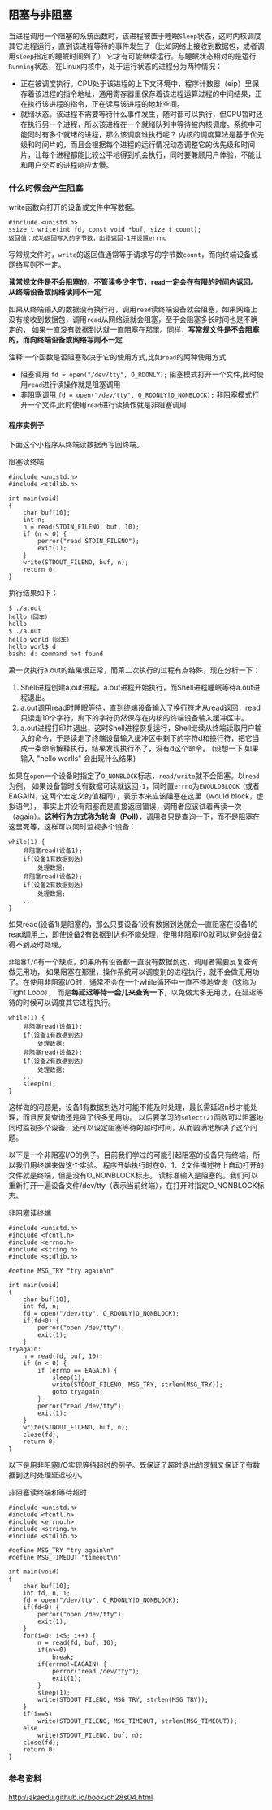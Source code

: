 ## 阻塞与非阻塞

当进程调用一个阻塞的系统函数时，该进程被置于睡眠`Sleep`状态，这时内核调度其它进程运行，直到该进程等待的事件发生了（比如网络上接收到数据包，或者调用`sleep`指定的睡眠时间到了）
它才有可能继续运行。与睡眠状态相对的是运行`Running`状态，在Linux内核中，处于运行状态的进程分为两种情况：

 - 正在被调度执行。CPU处于该进程的上下文环境中，程序计数器（eip）里保存着该进程的指令地址，通用寄存器里保存着该进程运算过程的中间结果，正在执行该进程的指令，正在读写该进程的地址空间。
 - 就绪状态。该进程不需要等待什么事件发生，随时都可以执行，但CPU暂时还在执行另一个进程，所以该进程在一个就绪队列中等待被内核调度。系统中可能同时有多个就绪的进程，那么该调度谁执行呢？
   内核的调度算法是基于优先级和时间片的，而且会根据每个进程的运行情况动态调整它的优先级和时间片，让每个进程都能比较公平地得到机会执行，同时要兼顾用户体验，不能让和用户交互的进程响应太慢。


### 什么时候会产生阻塞   
   
write函数向打开的设备或文件中写数据。

    #include <unistd.h>
    ssize_t write(int fd, const void *buf, size_t count);
    返回值：成功返回写入的字节数，出错返回-1并设置errno
    
写常规文件时，`write`的返回值通常等于请求写的字节数`count`，而向终端设备或网络写则不一定。

**读常规文件是不会阻塞的，不管读多少字节，`read`一定会在有限的时间内返回。从终端设备或网络读则不一定**.
 
如果从终端输入的数据没有换行符，调用`read`读终端设备就会阻塞，如果网络上没有接收到数据包，调用`read`从网络读就会阻塞，至于会阻塞多长时间也是不确定的，
如果一直没有数据到达就一直阻塞在那里。同样，**写常规文件是不会阻塞的，而向终端设备或网络写则不一定**.

注释:一个函数是否阻塞取决于它的使用方式,比如`read`的两种使用方式

 - 阻塞调用   `fd = open("/dev/tty", O_RDONLY);` 阻塞模式打开一个文件,此时使用`read`进行读操作就是阻塞调用
 - 非阻塞调用 `fd = open("/dev/tty", O_RDONLY|O_NONBLOCK);` 非阻塞模式打开一个文件,此时使用`read`进行读操作就是非阻塞调用

#### 程序实例子

下面这个小程序从终端读数据再写回终端。

阻塞读终端

    #include <unistd.h>
    #include <stdlib.h>
    
    int main(void)
    {
        char buf[10];
        int n;
        n = read(STDIN_FILENO, buf, 10);
        if (n < 0) {
            perror("read STDIN_FILENO");
            exit(1);
        }
        write(STDOUT_FILENO, buf, n);
        return 0;
    }

执行结果如下：

    $ ./a.out 
    hello（回车）
    hello
    $ ./a.out 
    hello world（回车）
    hello worl$ d
    bash: d: command not found
    
第一次执行a.out的结果很正常，而第二次执行的过程有点特殊，现在分析一下：

 1. Shell进程创建a.out进程，a.out进程开始执行，而Shell进程睡眠等待a.out进程退出。
 1. a.out调用read时睡眠等待，直到终端设备输入了换行符才从read返回，read只读走10个字符，剩下的字符仍然保存在内核的终端设备输入缓冲区中。
 1. a.out进程打印并退出，这时Shell进程恢复运行，Shell继续从终端读取用户输入的命令，于是读走了终端设备输入缓冲区中剩下的字符d和换行符，把它当成一条命令解释执行，结果发现执行不了，没有d这个命令。
    (设想一下 如果输入 "hello worlls" 会出现什么结果)

如果在`open`一个设备时指定了`O_NONBLOCK`标志，`read/write`就不会阻塞。以`read`为例，
如果设备暂时没有数据可读就返回`-1`，同时置`errno`为`EWOULDBLOCK（`或者EAGAIN，这两个宏定义的值相同），表示本来应该阻塞在这里（would block，虚拟语气），
事实上并没有阻塞而是直接返回错误，调用者应该试着再读一次（again）。**这种行为方式称为轮询（Poll）**，调用者只是查询一下，而不是阻塞在这里死等，这样可以同时监视多个设备：

    while(1) {
        非阻塞read(设备1);
        if(设备1有数据到达)
            处理数据;
        非阻塞read(设备2);
        if(设备2有数据到达)
            处理数据;
        ...
    }
    
如果read(设备1)是阻塞的，那么只要设备1没有数据到达就会一直阻塞在设备1的read调用上，即使设备2有数据到达也不能处理，使用非阻塞I/O就可以避免设备2得不到及时处理。

`非阻塞I/O`有一个缺点，如果所有设备都一直没有数据到达，调用者需要反复查询做无用功，
如果阻塞在那里，操作系统可以调度别的进程执行，就不会做无用功了。在使用非阻塞I/O时，通常不会在一个while循环中一直不停地查询（这称为Tight Loop），
而是**每延迟等待一会儿来查询一下**，以免做太多无用功，在延迟等待的时候可以调度其它进程执行。

    while(1) {
        非阻塞read(设备1);
        if(设备1有数据到达)
            处理数据;
        非阻塞read(设备2);
        if(设备2有数据到达)
            处理数据;
        ...
        sleep(n);
    }
    
这样做的问题是，设备1有数据到达时可能不能及时处理，最长需延迟n秒才能处理，而且反复查询还是做了很多无用功。
以后要学习的`select(2)`函数可以阻塞地同时监视多个设备，还可以设定阻塞等待的超时时间，从而圆满地解决了这个问题。

以下是一个非阻塞I/O的例子。目前我们学过的可能引起阻塞的设备只有终端，所以我们用终端来做这个实验。
程序开始执行时在0、1、2文件描述符上自动打开的文件就是终端，但是没有O_NONBLOCK标志。
读标准输入是阻塞的。我们可以重新打开一遍设备文件/dev/tty（表示当前终端），在打开时指定O_NONBLOCK标志。

非阻塞读终端

    #include <unistd.h>
    #include <fcntl.h>
    #include <errno.h>
    #include <string.h>
    #include <stdlib.h>
    
    #define MSG_TRY "try again\n"
    
    int main(void)
    {
        char buf[10];
        int fd, n;
        fd = open("/dev/tty", O_RDONLY|O_NONBLOCK);
        if(fd<0) {
            perror("open /dev/tty");
            exit(1);
        }
    tryagain:
        n = read(fd, buf, 10);
        if (n < 0) {
            if (errno == EAGAIN) {
                sleep(1);
                write(STDOUT_FILENO, MSG_TRY, strlen(MSG_TRY));
                goto tryagain;
            }	
            perror("read /dev/tty");
            exit(1);
        }
        write(STDOUT_FILENO, buf, n);
        close(fd);
        return 0;
    }

以下是用非阻塞I/O实现等待超时的例子。既保证了超时退出的逻辑又保证了有数据到达时处理延迟较小。

非阻塞读终端和等待超时

    #include <unistd.h>
    #include <fcntl.h>
    #include <errno.h>
    #include <string.h>
    #include <stdlib.h>
    
    #define MSG_TRY "try again\n"
    #define MSG_TIMEOUT "timeout\n"
    
    int main(void)
    {
        char buf[10];
        int fd, n, i;
        fd = open("/dev/tty", O_RDONLY|O_NONBLOCK);
        if(fd<0) {
            perror("open /dev/tty");
            exit(1);
        }
        for(i=0; i<5; i++) {
            n = read(fd, buf, 10);
            if(n>=0)
                break;
            if(errno!=EAGAIN) {
                perror("read /dev/tty");
                exit(1);
            }
            sleep(1);
            write(STDOUT_FILENO, MSG_TRY, strlen(MSG_TRY));
        }
        if(i==5)
            write(STDOUT_FILENO, MSG_TIMEOUT, strlen(MSG_TIMEOUT));
        else
            write(STDOUT_FILENO, buf, n);
        close(fd);
        return 0;
    }   


### 参考资料

http://akaedu.github.io/book/ch28s04.html


